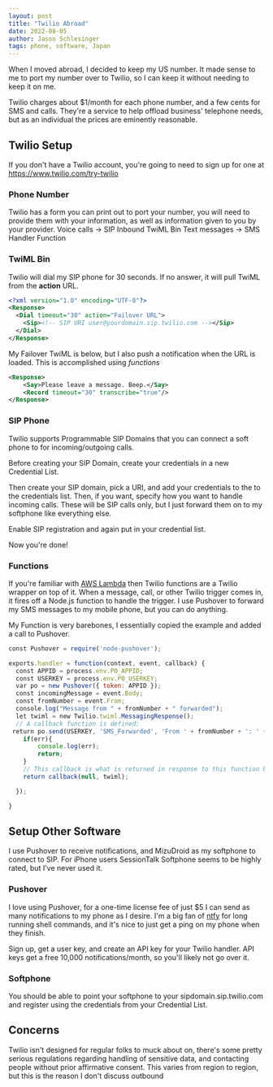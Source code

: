 ```yaml
---
layout: post
title: "Twilio Abroad"
date: 2022-08-05
author: Jason Schlesinger
tags: phone, software, Japan
---
```

When I moved abroad, I decided to keep my US number.<!--more--> It made sense to me to port my number over to Twilio, so I can keep it without needing to keep it on me.

Twilio charges about $1/month for each phone number, and a few cents for SMS and calls. They're a service to help offload business' telephone needs, but as an individual the prices are eminently reasonable.
## Twilio Setup
If you don't have a Twilio account, you're going to need to sign up for one at <https://www.twilio.com/try-twilio>
### Phone Number 
Twilio has a form you can print out to port your number, you will need to provide them with your information, as well as information given to you by your provider. 
Voice calls -> SIP Inbound TwiML Bin
Text messages -> SMS Handler Function 
### TwiML Bin
Twilio will dial my SIP phone for 30 seconds. If no answer, it will pull TwiML from the **action** URL.
```xml
<?xml version="1.0" encoding="UTF-8"?>
<Response>
  <Dial timeout="30" action="Failover URL">
    <Sip><!-- SIP URI user@yourdomain.sip.twilio.com --></Sip>
  </Dial>
</Response>
```
My Failover TwiML is below, but I also push a notification when the URL is loaded.
This is accomplished using *functions*
```xml
<Response>
    <Say>Please leave a message. Beep.</Say>
    <Record timeout="30" transcribe="true"/>
</Response>
```
### SIP Phone
Twilio supports Programmable SIP Domains that you can connect a soft phone to for incoming/outgoing calls. 

Before creating your SIP Domain, create your credentials in a new Credential List. 

Then create your SIP domain, pick a URI, and add your credentials to the to the credentials list. Then, if you want, specify how you want to handle incoming calls. These will be SIP calls only, but I just forward them on to my softphone like everything else.

Enable SIP registration and again put in your credential list.

Now you're done!

### Functions
If you're familiar with [AWS Lambda](https://aws.amazon.com/lambda/) then Twilio functions are a Twilio wrapper on top of it. When a message, call, or other Twilio trigger comes in, it fires off a Node.js function to handle the trigger. I use Pushover to forward my SMS messages to my mobile phone, but you can do anything.

My Function is very barebones, I essentially copied the example and added a call to Pushover.
```javascript
const Pushover = require('node-pushover');

exports.handler = function(context, event, callback) {
  const APPID = process.env.PO_APPID;
  const USERKEY = process.env.PO_USERKEY;
  var po = new Pushover({ token: APPID });
  const incomingMessage = event.Body;
  const fromNumber = event.From;
  console.log("Message from " + fromNumber + " forwarded");
  let twiml = new Twilio.twiml.MessagingResponse();
  // A callback function is defined:
 return po.send(USERKEY, 'SMS_Forwarded', 'From ' + fromNumber + ': ' + incomingMessage, function (err, res) {
    if(err){ 
        console.log(err);
        return;
    }
    // This callback is what is returned in response to this function being invoked.
    return callback(null, twiml);

  });

}
```

## Setup Other Software
I use Pushover to receive notifications, and MizuDroid as my softphone to connect to SIP. For iPhone users SessionTalk Softphone seems to be highly rated, but I've never used it.

### Pushover 
I love using Pushover, for a one-time license fee of just $5 I can send as many notifications to my phone as I desire. I'm a big fan of [ntfy](https://github.com/dschep/ntfy) for long running shell commands, and it's nice to just get a ping on my phone when they finish.

Sign up, get a user key, and create an API key for your Twilio handler. API keys get a free 10,000 notifications/month, so you'll likely not go over it.

### Softphone
You should be able to point your softphone to your sipdomain.sip.twilio.com and register using the credentials from your Credential List.

## Concerns
Twilio isn't designed for regular folks to muck about on, there's some pretty serious regulations regarding handling of sensitive data, and contacting people without prior affirmative consent. This varies from region to region, but this is the reason I don't discuss outbound 
